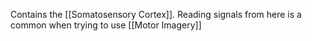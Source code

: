 Contains the [[Somatosensory Cortex]]. Reading signals from here is a common when trying to use [[Motor Imagery]]